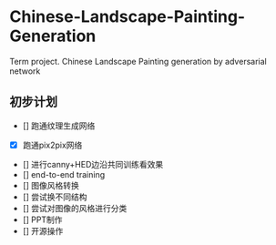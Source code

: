 # Chinese-Landscape-Painting-Generation
Term project. Chinese Landscape Painting generation by adversarial network

## 初步计划
- [] 跑通纹理生成网络
- [x] 跑通pix2pix网络
- [] 进行canny+HED边沿共同训练看效果
- [] end-to-end training
- [] 图像风格转换
- [] 尝试换不同结构
- [] 尝试对图像的风格进行分类
- [] PPT制作
- [] 开源操作
